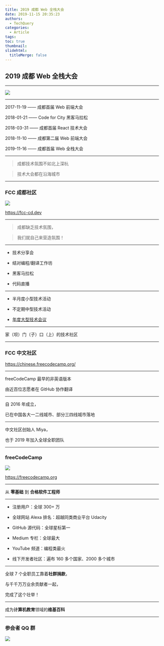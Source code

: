 ```yaml
---
title: 2019 成都 Web 全栈大会
date: 2019-11-15 20:35:23
authors:
  - TechQuery
categories:
  - Article
tags:
toc: true
thumbnail:
slidehtml:
  titleMerge: false
---
```


## 2019 成都 Web 全栈大会

---

![](full-stack-cloud.png)

---

2017-11-19 —— 成都首届 Web 前端大会

2018-01-21 —— Code for City 黑客马拉松

2018-03-31 —— 成都首届 React 技术大会

2018-11-10 —— 成都第二届 Web 前端大会

2019-11-16 —— 成都首届 Web 全栈大会

---

> 成都技术氛围不如北上深杭

> 技术大会都在沿海城市

<!-- more -->

---

### FCC 成都社区

![](/images/FCC-CDC-v1-1.png)

https://fcc-cd.dev

---

> 成都缺乏技术氛围，

> 我们就自己来营造氛围！

---

- 技术分享会

- 结对编程/翻译工作坊

- 黑客马拉松

- 代码直播

---

- 半月度小型技术活动

- 不定期中型技术活动

- [年度大型技术会议](https://web-conf.dev)

---

家（坝）门（子）口（上）的技术社区

---

### FCC 中文社区

https://chinese.freecodecamp.org/

---

freeCodeCamp 最早的非英语版本

由近百位志愿者在 GitHub 协作翻译

---

自 2016 年成立，

已在中国各大一二线城市、部分三四线城市落地

---

中文社区创始人 Miya，

也于 2019 年加入全球全职团队

---

### freeCodeCamp

![](https://upload.wikimedia.org/wikipedia/commons/3/39/FreeCodeCamp_logo.png)

https://freecodecamp.org

---

从 **零基础** 到 **合格软件工程师**

---

- 注册用户：全球 300+ 万

- 全球网站 Alexa 排名：超越同类商业平台 Udacity

- GitHub 源代码：全球星标第一

- Medium 专栏：全球最大

- YouTube 频道：编程类最火

- 线下开发者社区：遍布 160 多个国家、2000 多个城市

---

全球 7 个全职员工靠着**社群捐款**，

与千千万万业余贡献者一起，

完成了这个壮举！

---

成为**计算机教育**领域的**维基百科**

---

### 参会者 QQ 群

![](/images/FCC-CDC-QRC-QQG.png)
